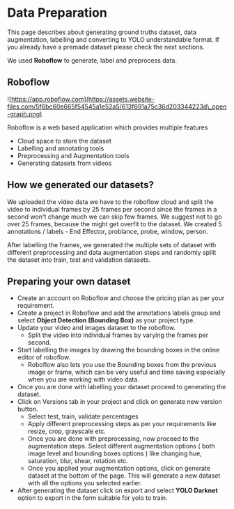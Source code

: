# Data Preparation

This page describes about generating ground truths dataset, data augmentation, labelling and converting to YOLO understandable format. If you already have a premade dataset please check the next sections.



We used **Roboflow** to generate, label and preprocess data.

## Roboflow

![https://app.roboflow.com](https://assets.website-files.com/5f6bc60e665f54545a1e52a5/613f691a75c36d203344223d\_open-graph.png)

Roboflow is a web based application which provides multiple features

* Cloud space to store the dataset
* Labelling and annotating tools
* Preprocessing and Augmentation tools
* Generating datasets from videos

## How we generated our datasets?

We uploaded the video data we have to the roboflow cloud and split the video to individual frames by 25 frames per second since the frames in a second won't change much we can skip few frames. We suggest not to go over 25 frames, because the might get overfit to the dataset. We created 5 annotations / labels - End Effector, problance, probe, window, person.&#x20;

After labelling the frames, we generated the multiple sets of dataset with different preprocessing and data augmentation steps and randomly spllit the dataset into train, test and validation datasets.&#x20;

## Preparing your own dataset

* Create an account on Roboflow and choose the pricing plan as per your requirement.
* Create a project in Roboflow and add the annotations labels group and select **Object Detection (Bounding Box)** as your project type.
* Update your video and images dataset to the roboflow.
  * Split the video into individual frames by varying the frames per second.
* Start labelling the images by drawing the bounding boxes in the online editor of roboflow.
  * Roboflow also lets you use the Bounding boxes from the previous image or frame, which can be very useful and time saving especially when you are working with video data.
* Once you are done with labelling your dataset proceed to generating the dataset.
* Click on Versions tab in your project and click on generate new version button.
  * Select test, train, validate percentages
  * Apply different preprocessing steps as per your requirements like resize, crop, grayscale etc.
  * Once you are done with preprocessing, now proceed to the augmentation steps. Select different augmentation options ( both image level and bounding boxes options ) like changing hue, saturation, blur, shear, rotation etc.
  * Once you applied your augmentation options, click on generate dataset at the bottom of the page. This will generate a new dataset with all the options you selected earlier.
* After generating the dataset click on export and select **YOLO Darknet** option to export in the form suitable for yolo to train.
